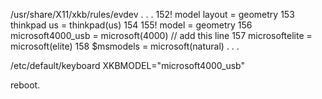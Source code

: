 /usr/share/X11/xkb/rules/evdev
.
.
.
152! model		layout	=	geometry
153  thinkpad     us              =       thinkpad(us)
154
155! model		=	geometry
156  microsoft4000_usb = microsoft(4000) // add this line
157  microsoftelite	=	microsoft(elite)
158 $msmodels	=	microsoft(natural)
.
.
.



/etc/default/keyboard
XKBMODEL="microsoft4000_usb"





reboot.